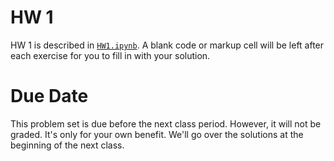 # HW 1

HW 1 is described in [`HW1.ipynb`](./HW1.ipynb). A blank code or markup cell will be left after each exercise for you to fill in with your solution.

# Due Date

This problem set is due before the next class period. However, it will not be graded. It's only for your own benefit. We'll go over the solutions at the beginning of the next class. 